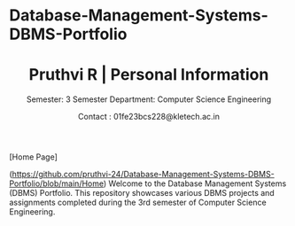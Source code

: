 # Database-Management-Systems-DBMS-Portfolio
<header>
  <h1>Pruthvi R | Personal Information</h1>
  <p>Semester: 3 Semester 
     Department: Computer Science Engineering</p>
     Contact : 01fe23bcs228@kletech.ac.in</p>
  </nav>
</header>

[Home Page]

(https://github.com/pruthvi-24/Database-Management-Systems-DBMS-Portfolio/blob/main/Home)
Welcome to the Database Management Systems (DBMS) Portfolio. This repository showcases various DBMS projects and assignments completed during the 3rd semester of Computer Science Engineering.

